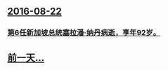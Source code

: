 ## [2016-08-22](/zh/news/2016/08/22/index.md)

### [第6任新加坡总统塞拉潘·纳丹病逝，享年92岁。 ](/zh/news/2016/08/22/第6任新加坡总统塞拉潘-纳丹病逝-享年92岁.md)
## [前一天...](/zh/news/2016/08/21/index.md)

